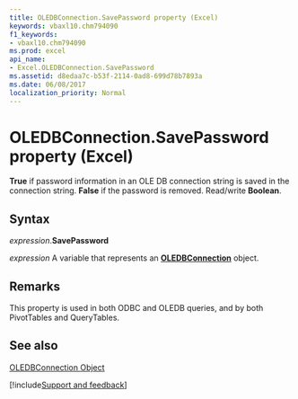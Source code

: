 ```yaml
---
title: OLEDBConnection.SavePassword property (Excel)
keywords: vbaxl10.chm794090
f1_keywords:
- vbaxl10.chm794090
ms.prod: excel
api_name:
- Excel.OLEDBConnection.SavePassword
ms.assetid: d8edaa7c-b53f-2114-0ad8-699d78b7893a
ms.date: 06/08/2017
localization_priority: Normal
---
```



# OLEDBConnection.SavePassword property (Excel)

 **True** if password information in an OLE DB connection string is saved in the connection string. **False** if the password is removed. Read/write **Boolean**.


## Syntax

_expression_.**SavePassword**

_expression_ A variable that represents an **[OLEDBConnection](Excel.OLEDBConnection.md)** object.


## Remarks

This property is used in both ODBC and OLEDB queries, and by both PivotTables and QueryTables.


## See also


[OLEDBConnection Object](Excel.OLEDBConnection.md)

[!include[Support and feedback](~/includes/feedback-boilerplate.md)]